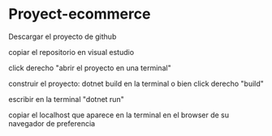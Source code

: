 # Proyect-ecommerce

Descargar el proyecto de github

copiar el repositorio en visual estudio

click derecho "abrir el proyecto en una terminal"

construir el proyecto: dotnet build en la terminal o bien click derecho "build"

escribir en la terminal "dotnet run"

copiar el localhost que aparece en la terminal en el browser de su navegador de preferencia
